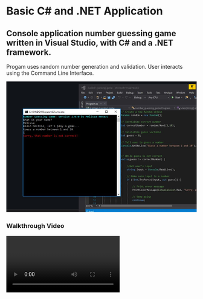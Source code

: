 # Basic C# and .NET Application


## Console application number guessing game written in Visual Studio, with C# and a .NET framework.

Progam uses random number generation and validation.  User interacts using the Command Line Interface.


![Screenshot](screenshot.JPG)


### Walkthrough Video

![Click here to go to walkthrough video](walkthrough.mp4)






